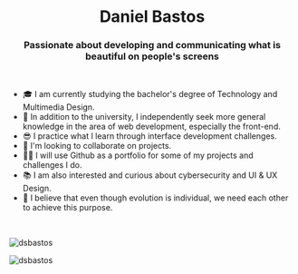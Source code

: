 
<h1 align="center">Daniel Bastos</h1>
<h3 align="center">Passionate about developing and communicating what is beautiful on people's screens</h3>
<br>

- 🎓 I am currently studying the bachelor's degree of Technology and Multimedia Design.
- 🔭 In addition to the university, I independently seek more general knowledge in the area of ​​web development, especially the front-end. 
- 😎 I practice what I learn through interface development challenges.
- 🤝 I'm looking to collaborate on projects.
- 👨‍💻 I will use Github as a portfolio for some of my projects and challenges I do. 
- 📚 I am also interested and curious about cybersecurity and UI & UX Design.
- 💭 I believe that even though evolution is individual, we need each other to achieve this purpose.

<br>
<p><img align="center" src="https://github-readme-stats.vercel.app/api/top-langs?username=dsbastos&show_icons=true&locale=en&layout=compact&theme=radical" alt="dsbastos" /></p>


<p>&nbsp;<img align="left" src="https://github-readme-stats.dsbastos.vercel.app//api?username=dsbastos&show_icons=true&locale=en&theme=radical" alt="dsbastos" /></p>
